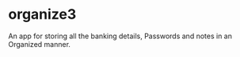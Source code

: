# organize3
An app for storing all the banking details, Passwords and notes in an Organized manner. 
